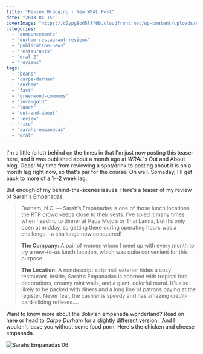```yaml
---
title: "Review Bragging - New WRAL Post"
date: "2013-04-15"
coverImage: "https://d2ypg8o05lff0b.cloudfront.net/wp-content/uploads/sites/3/pages/OAA-logo.gif"
categories:
  - "announcements"
  - "durham-restaurant-reviews"
  - "publication-news"
  - "restaurants"
  - "wral-2"
  - "reviews"
tags:
  - "beans"
  - "carpe-durham"
  - "durham"
  - "fast"
  - "greenwood-commons"
  - "inca-gold"
  - "lunch"
  - "out-and-about"
  - "review"
  - "rice"
  - "sarahs-empanadas"
  - "wral"
---
```


I'm a little (a lot) behind on the times in that I'm just now posting this teaser here, and it was published about a month ago at _WRAL_'s Out and About blog. Oops! My time from reviewing a spot/drink to posting about it is on a month lag right now, so that's par for the course! Oh well. Someday, I'll get back to more of a 1--2 week lag.

But enough of my behind-the-scenes issues. Here's a teaser of my review of Sarah's Empanadas:

> Durham, N.C. — Sarah’s Empanadas is one of those lunch locations the RTP crowd keeps close to their vests. I’ve spied it many times when heading to dinner at Papa Mojo’s or Thai Lanna, but it’s only open at midday, so getting there during operating hours was a challenge—a challenge now conquered!
>
> **The Company:** A pair of women whom I meet up with every month to try a new-to-us lunch location, which was quite convenient for this purpose.
>
> **The Location:** A nondescript strip mall exterior hides a cozy restaurant. Inside, Sarah’s Empanadas is adorned with tropical bird decorations, creamy mint walls, and a giant, colorful mural. It’s also likely to be packed with diners and a long line of patrons paying at the register. Never fear, the cashier is speedy and has amazing credit-card-sliding reflexes....

Want to know more about the Bolivian empanada wonderland? Read on [here](http://www.wral.com/restaurant-review-sarah-s-empanadas/12226626/ "WRAL Sarah's Empanadas") or head to _Carpe Durham_ for a [slightly different version](http://carpedurham.com/2013/03/31/sarahs-empanadas/ "Carpe Durham").  And I wouldn't leave you without some food porn. Here's the chicken and cheese empanada.

![Sarahs Empanadas 06](https://d2ypg8o05lff0b.cloudfront.net/wp-content/uploads/sites/3/2013/04/Sarahs-Empanadas-06.jpg)

